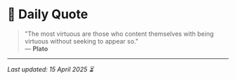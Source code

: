 # 📜 Daily Quote

> "The most virtuous are those who content themselves with being virtuous without seeking to appear so."  
> — **Plato**

---

_Last updated: 15 April 2025 ⏳_
